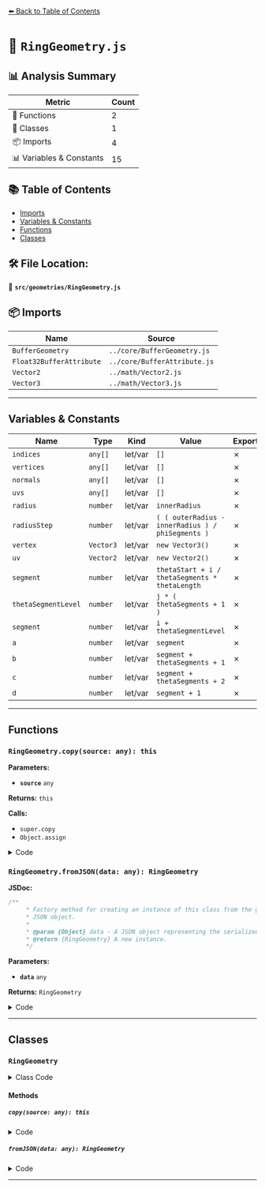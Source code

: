 [⬅️ Back to Table of Contents](../../index.md)

# 📄 `RingGeometry.js`

## 📊 Analysis Summary

| Metric | Count |
|--------|-------|
| 🔧 Functions | 2 |
| 🧱 Classes | 1 |
| 📦 Imports | 4 |
| 📊 Variables & Constants | 15 |

## 📚 Table of Contents

- [Imports](#imports)
- [Variables & Constants](#variables-constants)
- [Functions](#functions)
- [Classes](#classes)

## 🛠️ File Location:
📂 **`src/geometries/RingGeometry.js`**

## 📦 Imports

| Name | Source |
|------|--------|
| `BufferGeometry` | `../core/BufferGeometry.js` |
| `Float32BufferAttribute` | `../core/BufferAttribute.js` |
| `Vector2` | `../math/Vector2.js` |
| `Vector3` | `../math/Vector3.js` |


---

## Variables & Constants

| Name | Type | Kind | Value | Exported |
|------|------|------|-------|----------|
| `indices` | `any[]` | let/var | `[]` | ✗ |
| `vertices` | `any[]` | let/var | `[]` | ✗ |
| `normals` | `any[]` | let/var | `[]` | ✗ |
| `uvs` | `any[]` | let/var | `[]` | ✗ |
| `radius` | `number` | let/var | `innerRadius` | ✗ |
| `radiusStep` | `number` | let/var | `( ( outerRadius - innerRadius ) / phiSegments )` | ✗ |
| `vertex` | `Vector3` | let/var | `new Vector3()` | ✗ |
| `uv` | `Vector2` | let/var | `new Vector2()` | ✗ |
| `segment` | `number` | let/var | `thetaStart + i / thetaSegments * thetaLength` | ✗ |
| `thetaSegmentLevel` | `number` | let/var | `j * ( thetaSegments + 1 )` | ✗ |
| `segment` | `number` | let/var | `i + thetaSegmentLevel` | ✗ |
| `a` | `number` | let/var | `segment` | ✗ |
| `b` | `number` | let/var | `segment + thetaSegments + 1` | ✗ |
| `c` | `number` | let/var | `segment + thetaSegments + 2` | ✗ |
| `d` | `number` | let/var | `segment + 1` | ✗ |


---

## Functions

### `RingGeometry.copy(source: any): this`

**Parameters:**

- **`source`** `any`

**Returns:** `this`

**Calls:**

- `super.copy`
- `Object.assign`

<details><summary>Code</summary>

```typescript
copy( source ) {

		super.copy( source );

		this.parameters = Object.assign( {}, source.parameters );

		return this;

	}
```
</details>

### `RingGeometry.fromJSON(data: any): RingGeometry`

**JSDoc:**
```typescript
/**
	 * Factory method for creating an instance of this class from the given
	 * JSON object.
	 *
	 * @param {Object} data - A JSON object representing the serialized geometry.
	 * @return {RingGeometry} A new instance.
	 */
```

**Parameters:**

- **`data`** `any`

**Returns:** `RingGeometry`

<details><summary>Code</summary>

```typescript
static fromJSON( data ) {

		return new RingGeometry( data.innerRadius, data.outerRadius, data.thetaSegments, data.phiSegments, data.thetaStart, data.thetaLength );

	}
```
</details>


---

## Classes

### `RingGeometry`

<details><summary>Class Code</summary>

```ts
class RingGeometry extends BufferGeometry {

	/**
	 * Constructs a new ring geometry.
	 *
	 * @param {number} [innerRadius=0.5] - The inner radius of the ring.
	 * @param {number} [outerRadius=1] - The outer radius of the ring.
	 * @param {number} [thetaSegments=32] - Number of segments. A higher number means the ring will be more round. Minimum is `3`.
	 * @param {number} [phiSegments=1] - Number of segments per ring segment. Minimum is `1`.
	 * @param {number} [thetaStart=0] - Starting angle in radians.
	 * @param {number} [thetaLength=Math.PI*2] - Central angle in radians.
	 */
	constructor( innerRadius = 0.5, outerRadius = 1, thetaSegments = 32, phiSegments = 1, thetaStart = 0, thetaLength = Math.PI * 2 ) {

		super();

		this.type = 'RingGeometry';

		/**
		 * Holds the constructor parameters that have been
		 * used to generate the geometry. Any modification
		 * after instantiation does not change the geometry.
		 *
		 * @type {Object}
		 */
		this.parameters = {
			innerRadius: innerRadius,
			outerRadius: outerRadius,
			thetaSegments: thetaSegments,
			phiSegments: phiSegments,
			thetaStart: thetaStart,
			thetaLength: thetaLength
		};

		thetaSegments = Math.max( 3, thetaSegments );
		phiSegments = Math.max( 1, phiSegments );

		// buffers

		const indices = [];
		const vertices = [];
		const normals = [];
		const uvs = [];

		// some helper variables

		let radius = innerRadius;
		const radiusStep = ( ( outerRadius - innerRadius ) / phiSegments );
		const vertex = new Vector3();
		const uv = new Vector2();

		// generate vertices, normals and uvs

		for ( let j = 0; j <= phiSegments; j ++ ) {

			for ( let i = 0; i <= thetaSegments; i ++ ) {

				// values are generate from the inside of the ring to the outside

				const segment = thetaStart + i / thetaSegments * thetaLength;

				// vertex

				vertex.x = radius * Math.cos( segment );
				vertex.y = radius * Math.sin( segment );

				vertices.push( vertex.x, vertex.y, vertex.z );

				// normal

				normals.push( 0, 0, 1 );

				// uv

				uv.x = ( vertex.x / outerRadius + 1 ) / 2;
				uv.y = ( vertex.y / outerRadius + 1 ) / 2;

				uvs.push( uv.x, uv.y );

			}

			// increase the radius for next row of vertices

			radius += radiusStep;

		}

		// indices

		for ( let j = 0; j < phiSegments; j ++ ) {

			const thetaSegmentLevel = j * ( thetaSegments + 1 );

			for ( let i = 0; i < thetaSegments; i ++ ) {

				const segment = i + thetaSegmentLevel;

				const a = segment;
				const b = segment + thetaSegments + 1;
				const c = segment + thetaSegments + 2;
				const d = segment + 1;

				// faces

				indices.push( a, b, d );
				indices.push( b, c, d );

			}

		}

		// build geometry

		this.setIndex( indices );
		this.setAttribute( 'position', new Float32BufferAttribute( vertices, 3 ) );
		this.setAttribute( 'normal', new Float32BufferAttribute( normals, 3 ) );
		this.setAttribute( 'uv', new Float32BufferAttribute( uvs, 2 ) );

	}

	copy( source ) {

		super.copy( source );

		this.parameters = Object.assign( {}, source.parameters );

		return this;

	}

	/**
	 * Factory method for creating an instance of this class from the given
	 * JSON object.
	 *
	 * @param {Object} data - A JSON object representing the serialized geometry.
	 * @return {RingGeometry} A new instance.
	 */
	static fromJSON( data ) {

		return new RingGeometry( data.innerRadius, data.outerRadius, data.thetaSegments, data.phiSegments, data.thetaStart, data.thetaLength );

	}

}
```
</details>

#### Methods

##### `copy(source: any): this`

<details><summary>Code</summary>

```ts
copy( source ) {

		super.copy( source );

		this.parameters = Object.assign( {}, source.parameters );

		return this;

	}
```
</details>

##### `fromJSON(data: any): RingGeometry`

<details><summary>Code</summary>

```ts
static fromJSON( data ) {

		return new RingGeometry( data.innerRadius, data.outerRadius, data.thetaSegments, data.phiSegments, data.thetaStart, data.thetaLength );

	}
```
</details>


---
